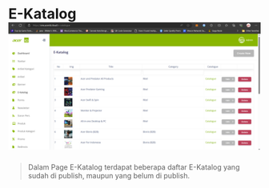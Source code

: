 # E-Katalog ![](e_katalog_cms.png)

> Dalam Page E-Katalog terdapat beberapa daftar E-Katalog yang sudah di publish, maupun yang belum di publish.
